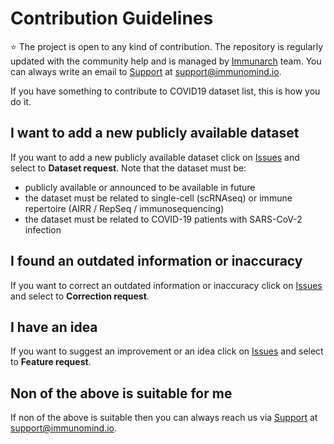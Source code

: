 # Contribution Guidelines
:star: The project is open to any kind of contribution. The repository is regularly updated with the community help and is managed by [Immunarch](https://immunarch.com/) team. You can always write an email to [Support](mailto:support@immunomind.io) at support@immunomind.io.

If you have something to contribute to COVID19 dataset list, this is how you do it.

## I want to add a new publicly available dataset
If you want to add a new publicly available dataset click on [Issues](https://github.com/immunomind/covid19/issues) and select to **Dataset request**.
Note that the dataset must be:
- publicly available or announced to be available in future
- the dataset must be related to single-cell (scRNAseq) or immune repertoire (AIRR / RepSeq / immunosequencing) 
- the dataset must be related to COVID-19 patients with SARS-CoV-2 infection

## I found an outdated information or inaccuracy
If you want to correct an outdated information or inaccuracy click on [Issues](https://github.com/immunomind/covid19/issues) and select to **Correction request**.

## I have an idea
If you want to suggest an improvement or an idea click on [Issues](https://github.com/immunomind/covid19/issues) and select to **Feature request**.

## Non of the above is suitable for me
If non of the above is suitable then you can always reach us via [Support](mailto:support@immunomind.io) at support@immunomind.io.
